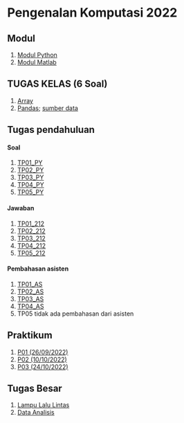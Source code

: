 # Pengenalan Komputasi 2022

## Modul
1. [Modul Python](https://drive.google.com/file/d/10RDwHRX0NB__jwEvvhGXZu_8Ac2wRaoD/view?usp=drivesdk)
2. [Modul Matlab](https://drive.google.com/file/d/10JNcnq57Zb8H33Mbrw-2kc5EG79fDAle/view?usp=drivesdk)

## TUGAS KELAS (6 Soal)
1. [Array](https://drive.google.com/file/d/1CFKugUNyo6HHc0MGve69U930PvDiaOLo/view?usp=sharing)
2. [Pandas](https://drive.google.com/file/d/12y2m2URinscfC9GO6DZte258FPHH57Vg/view?usp=share_link); 
[sumber data](https://drive.google.com/drive/folders/1qr8DeptHtvWFtw_gNV2-2hd0Wd6iohnq?usp=sharing)

## Tugas pendahuluan
#### Soal
1. [TP01_PY](https://drive.google.com/file/d/10EpGvNo2cfC0MxfcRSRl_f-FlPASFt72/view?usp=drivesdk)
2. [TP02_PY](https://drive.google.com/file/d/1PmydGRV4gJYR3sxr4kXKiZBVkQI9a-Kl/view?usp=sharing)
3. [TP03_PY](https://drive.google.com/file/d/1poYRkKv6eBaiVg6jkgMxPcD8QuDpaIAt/view?usp=sharing)
4. [TP04_PY](https://drive.google.com/file/d/1_rOTDgW7cpbE604cBzl8ZUlZbjfucG0w/view?usp=share_link)
5. [TP05_PY](https://drive.google.com/drive/folders/1YN1r4y37hVqt2DcwkaMOSY4lxQBhdHIT?usp=sharing)

#### Jawaban
1. [TP01_212](https://github.com/dinagoethe/pengkom/tree/main/Jawaban%20TP_212/TP01)
2. [TP02_212](https://github.com/dinagoethe/pengkom/tree/main/Jawaban%20TP_212/TP02)
3. [TP03_212](https://github.com/dinagoethe/pengkom/tree/main/Jawaban%20TP_212/TP03)
4. [TP04_212](https://github.com/dinagoethe/pengkom/tree/main/Jawaban%20TP_212/TP04)
5. [TP05_212]()

#### Pembahasan asisten
1. [TP01_AS]()
2. [TP02_AS]()
3. [TP03_AS]()
4. [TP04_AS]()
5. TP05 tidak ada pembahasan dari asisten

## Praktikum
1. [P01 (26/09/2022)](https://github.com/dinagoethe/dinagoethe.github.io/blob/master/pk/praktek1.md)
2. [P02 (10/10/2022)](https://github.com/dinagoethe/pengkom/blob/main/praktikum/P02.md)
3. [P03 (24/10/2022)](https://github.com/dinagoethe/pengkom/blob/main/praktikum/p03.md)

## Tugas Besar
1. [Lampu Lalu Lintas](https://github.com/dinagoethe/pengkom/blob/main/tb/desc.md)
2. [Data Analisis](https://github.com/dinagoethe/pengkom/blob/main/tb/dtanalis/desc2.md)

